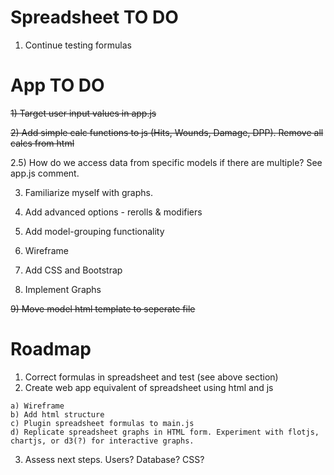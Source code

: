 # Spreadsheet TO DO
  1) Continue testing formulas

# App TO DO
  ~~1) Target user input values in app.js~~

  ~~2) Add simple calc functions to js (Hits, Wounds, Damage, DPP). Remove all calcs from html~~

  2.5) How do we access data from specific models if there are multiple? See app.js comment.

  3) Familiarize myself with graphs.

  4) Add advanced options - rerolls & modifiers

  5) Add model-grouping functionality

  6) Wireframe

  7) Add CSS and Bootstrap

  8) Implement Graphs
  
  ~~9) Move model html template to seperate file~~ 

# Roadmap
  1) Correct formulas in spreadsheet and test (see above section)
  2) Create web app equivalent of spreadsheet using html and js

    a) Wireframe
    b) Add html structure
    c) Plugin spreadsheet formulas to main.js
    d) Replicate spreadsheet graphs in HTML form. Experiment with flotjs, chartjs, or d3(?) for interactive graphs.
    
  3) Assess next steps. Users? Database? CSS?  
